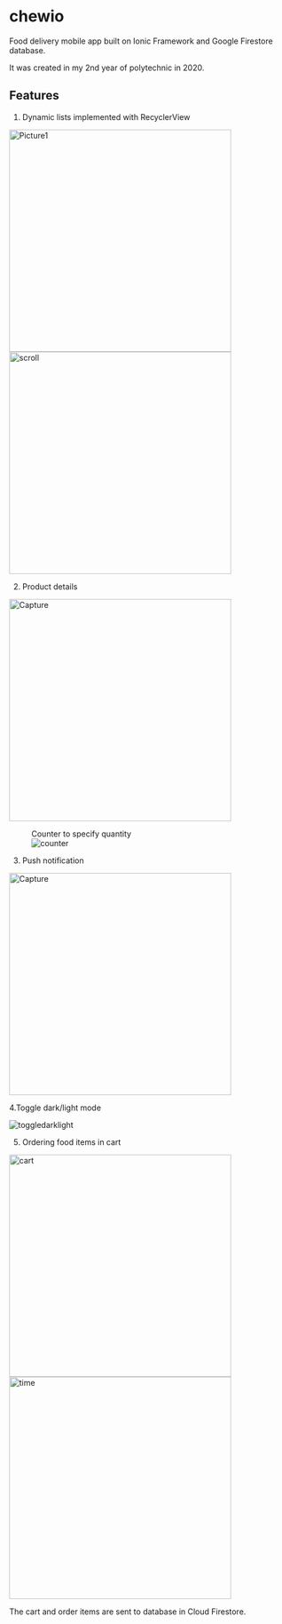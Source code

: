 # chewio
Food delivery mobile app built on Ionic Framework and Google Firestore database. 

It was created in my 2nd year of polytechnic in 2020.

## Features
1. Dynamic lists implemented with RecyclerView 

<img height="400" alt="Picture1" src="https://i.ibb.co/Gsvchhf/Capture.png"><img height="400"  src="https://i.ibb.co/K5zcfp3/scroll.png" alt="scroll" >

2. Product details

<img height="400" src="https://i.ibb.co/dp0G356/Capture.png" alt="Capture"><figure><figcaption>Counter to specify quantity</figcaption><img src="https://i.ibb.co/K98Z92b/counter.png" alt="counter">     
</figure>

3. Push notification

<img height="400" src="https://i.ibb.co/b5pwpXs/Capture.png" alt="Capture" border="0">

4.Toggle dark/light mode

<img src="https://i.ibb.co/DQcf27T/toggledarklight.png" alt="toggledarklight" border="0"> 

5. Ordering food items in cart

<img height="400" src="https://i.ibb.co/6wx6yGd/cart.png" alt="cart" border="0"> <img height="400" src="https://i.ibb.co/C2ctLy7/time.png" alt="time" border="0">

The cart and order items are sent to database in Cloud Firestore.
